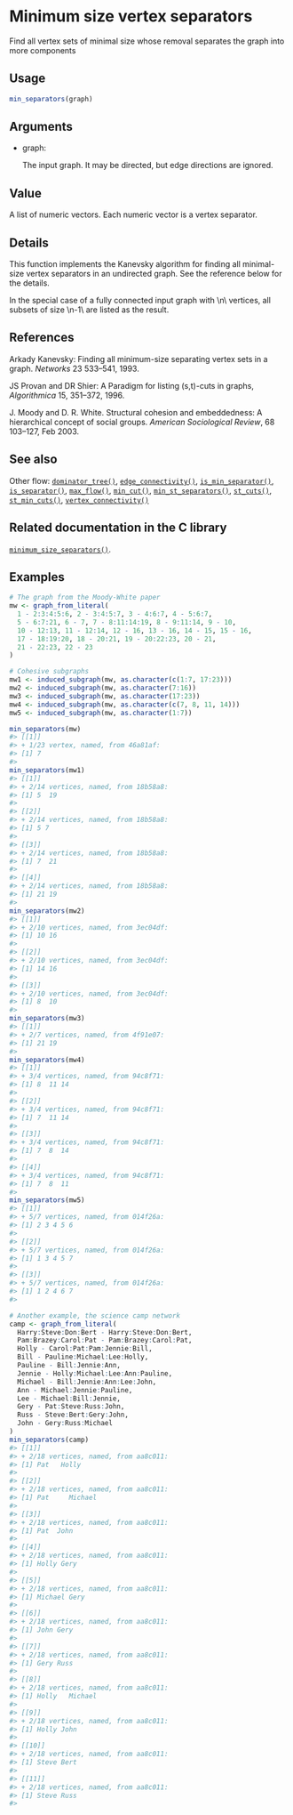 # Minimum size vertex separators

Find all vertex sets of minimal size whose removal separates the graph
into more components

## Usage

``` r
min_separators(graph)
```

## Arguments

- graph:

  The input graph. It may be directed, but edge directions are ignored.

## Value

A list of numeric vectors. Each numeric vector is a vertex separator.

## Details

This function implements the Kanevsky algorithm for finding all
minimal-size vertex separators in an undirected graph. See the reference
below for the details.

In the special case of a fully connected input graph with \\n\\
vertices, all subsets of size \\n-1\\ are listed as the result.

## References

Arkady Kanevsky: Finding all minimum-size separating vertex sets in a
graph. *Networks* 23 533–541, 1993.

JS Provan and DR Shier: A Paradigm for listing (s,t)-cuts in graphs,
*Algorithmica* 15, 351–372, 1996.

J. Moody and D. R. White. Structural cohesion and embeddedness: A
hierarchical concept of social groups. *American Sociological Review*,
68 103–127, Feb 2003.

## See also

Other flow:
[`dominator_tree()`](https://r.igraph.org/reference/dominator_tree.md),
[`edge_connectivity()`](https://r.igraph.org/reference/edge_connectivity.md),
[`is_min_separator()`](https://r.igraph.org/reference/is_min_separator.md),
[`is_separator()`](https://r.igraph.org/reference/is_separator.md),
[`max_flow()`](https://r.igraph.org/reference/max_flow.md),
[`min_cut()`](https://r.igraph.org/reference/min_cut.md),
[`min_st_separators()`](https://r.igraph.org/reference/min_st_separators.md),
[`st_cuts()`](https://r.igraph.org/reference/st_cuts.md),
[`st_min_cuts()`](https://r.igraph.org/reference/st_min_cuts.md),
[`vertex_connectivity()`](https://r.igraph.org/reference/vertex_connectivity.md)

## Related documentation in the C library

[`minimum_size_separators()`](https://igraph.org/c/html/latest/igraph-Separators.html#igraph_minimum_size_separators).

## Examples

``` r
# The graph from the Moody-White paper
mw <- graph_from_literal(
  1 - 2:3:4:5:6, 2 - 3:4:5:7, 3 - 4:6:7, 4 - 5:6:7,
  5 - 6:7:21, 6 - 7, 7 - 8:11:14:19, 8 - 9:11:14, 9 - 10,
  10 - 12:13, 11 - 12:14, 12 - 16, 13 - 16, 14 - 15, 15 - 16,
  17 - 18:19:20, 18 - 20:21, 19 - 20:22:23, 20 - 21,
  21 - 22:23, 22 - 23
)

# Cohesive subgraphs
mw1 <- induced_subgraph(mw, as.character(c(1:7, 17:23)))
mw2 <- induced_subgraph(mw, as.character(7:16))
mw3 <- induced_subgraph(mw, as.character(17:23))
mw4 <- induced_subgraph(mw, as.character(c(7, 8, 11, 14)))
mw5 <- induced_subgraph(mw, as.character(1:7))

min_separators(mw)
#> [[1]]
#> + 1/23 vertex, named, from 46a81af:
#> [1] 7
#> 
min_separators(mw1)
#> [[1]]
#> + 2/14 vertices, named, from 18b58a8:
#> [1] 5  19
#> 
#> [[2]]
#> + 2/14 vertices, named, from 18b58a8:
#> [1] 5 7
#> 
#> [[3]]
#> + 2/14 vertices, named, from 18b58a8:
#> [1] 7  21
#> 
#> [[4]]
#> + 2/14 vertices, named, from 18b58a8:
#> [1] 21 19
#> 
min_separators(mw2)
#> [[1]]
#> + 2/10 vertices, named, from 3ec04df:
#> [1] 10 16
#> 
#> [[2]]
#> + 2/10 vertices, named, from 3ec04df:
#> [1] 14 16
#> 
#> [[3]]
#> + 2/10 vertices, named, from 3ec04df:
#> [1] 8  10
#> 
min_separators(mw3)
#> [[1]]
#> + 2/7 vertices, named, from 4f91e07:
#> [1] 21 19
#> 
min_separators(mw4)
#> [[1]]
#> + 3/4 vertices, named, from 94c8f71:
#> [1] 8  11 14
#> 
#> [[2]]
#> + 3/4 vertices, named, from 94c8f71:
#> [1] 7  11 14
#> 
#> [[3]]
#> + 3/4 vertices, named, from 94c8f71:
#> [1] 7  8  14
#> 
#> [[4]]
#> + 3/4 vertices, named, from 94c8f71:
#> [1] 7  8  11
#> 
min_separators(mw5)
#> [[1]]
#> + 5/7 vertices, named, from 014f26a:
#> [1] 2 3 4 5 6
#> 
#> [[2]]
#> + 5/7 vertices, named, from 014f26a:
#> [1] 1 3 4 5 7
#> 
#> [[3]]
#> + 5/7 vertices, named, from 014f26a:
#> [1] 1 2 4 6 7
#> 

# Another example, the science camp network
camp <- graph_from_literal(
  Harry:Steve:Don:Bert - Harry:Steve:Don:Bert,
  Pam:Brazey:Carol:Pat - Pam:Brazey:Carol:Pat,
  Holly - Carol:Pat:Pam:Jennie:Bill,
  Bill - Pauline:Michael:Lee:Holly,
  Pauline - Bill:Jennie:Ann,
  Jennie - Holly:Michael:Lee:Ann:Pauline,
  Michael - Bill:Jennie:Ann:Lee:John,
  Ann - Michael:Jennie:Pauline,
  Lee - Michael:Bill:Jennie,
  Gery - Pat:Steve:Russ:John,
  Russ - Steve:Bert:Gery:John,
  John - Gery:Russ:Michael
)
min_separators(camp)
#> [[1]]
#> + 2/18 vertices, named, from aa8c011:
#> [1] Pat   Holly
#> 
#> [[2]]
#> + 2/18 vertices, named, from aa8c011:
#> [1] Pat     Michael
#> 
#> [[3]]
#> + 2/18 vertices, named, from aa8c011:
#> [1] Pat  John
#> 
#> [[4]]
#> + 2/18 vertices, named, from aa8c011:
#> [1] Holly Gery 
#> 
#> [[5]]
#> + 2/18 vertices, named, from aa8c011:
#> [1] Michael Gery   
#> 
#> [[6]]
#> + 2/18 vertices, named, from aa8c011:
#> [1] John Gery
#> 
#> [[7]]
#> + 2/18 vertices, named, from aa8c011:
#> [1] Gery Russ
#> 
#> [[8]]
#> + 2/18 vertices, named, from aa8c011:
#> [1] Holly   Michael
#> 
#> [[9]]
#> + 2/18 vertices, named, from aa8c011:
#> [1] Holly John 
#> 
#> [[10]]
#> + 2/18 vertices, named, from aa8c011:
#> [1] Steve Bert 
#> 
#> [[11]]
#> + 2/18 vertices, named, from aa8c011:
#> [1] Steve Russ 
#> 
```
